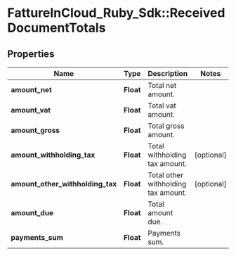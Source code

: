 # FattureInCloud_Ruby_Sdk::ReceivedDocumentTotals

## Properties

| Name | Type | Description | Notes |
| ---- | ---- | ----------- | ----- |
| **amount_net** | **Float** | Total net amount. |  |
| **amount_vat** | **Float** | Total vat amount. |  |
| **amount_gross** | **Float** | Total gross amount. |  |
| **amount_withholding_tax** | **Float** | Total withholding tax amount. | [optional] |
| **amount_other_withholding_tax** | **Float** | Total other withholding tax amount. | [optional] |
| **amount_due** | **Float** | Total amount due. |  |
| **payments_sum** | **Float** | Payments sum. |  |

